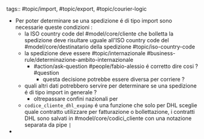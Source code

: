 tags:: #topic/import, #topic/export, #topic/courier-logic

- Per poter determinare se una spedizione é di tipo import sono necessarie queste condizioni :
	- la ISO country code del #model/core/cliente che bolletta la spedizione deve risultare uguale all'ISO country code del #model/core/destinatario della spedizione #topic/iso-country-code
	- la spedizione deve essere #topic/internazionale #business-rule/determinazione-ambito-internazionale
		- #action/ask-question #people/fabio-alessio é corretto dire cosi ? #question
			- questa decisione potrebbe essere diversa per corriere ?
	- quali altri dati potrebbero servire per determinare se una spedizione é di tipo import in generale ?
		- oltrepassare confini nazionali per
	- `codice_cliente_dhl_expimp` é una funzione che solo per DHL sceglie quale contratto utilizzare per fatturazione o bollettazione, i contratti DHL sono salvati in #model/core/codici_cliente con una notazione separata da pipe `|`
-